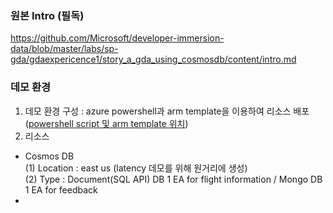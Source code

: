 ### 원본 Intro (필독)
https://github.com/Microsoft/developer-immersion-data/blob/master/labs/sp-gda/gdaexpericence1/story_a_gda_using_cosmosdb/content/intro.md

### 데모 환경
1. 데모 환경 구성 : azure powershell과 arm template을 이용하여 리소스 배포 ([powershell script 및 arm template 위치](https://github.com/ghahm/CosmosDB-Demo-01/tree/master/ARM-Template))
2. 리소스
* Cosmos DB <br>
(1) Location : east us (latency 데모를 위해 원거리에 생성) <br>
(2) Type : Document(SQL API) DB 1 EA for flight information / Mongo DB 1 EA for feedback
* 

